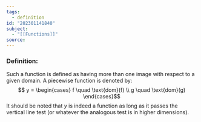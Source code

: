 ```yaml
---
tags:
  - definition
id: "202301141840"
subject:
  - "[[Functions]]"
source:
---
```

### Definition:
Such a function is defined as having more than one image with respect to a given domain. A piecewise function is denoted by:
$$ y = \begin{cases} f \quad \text{dom}(f) \\
g \quad \text{dom}(g) \end{cases}$$
It should be noted that $y$ is indeed a function as long as it passes the vertical line test (or whatever the analogous test is in higher dimensions).